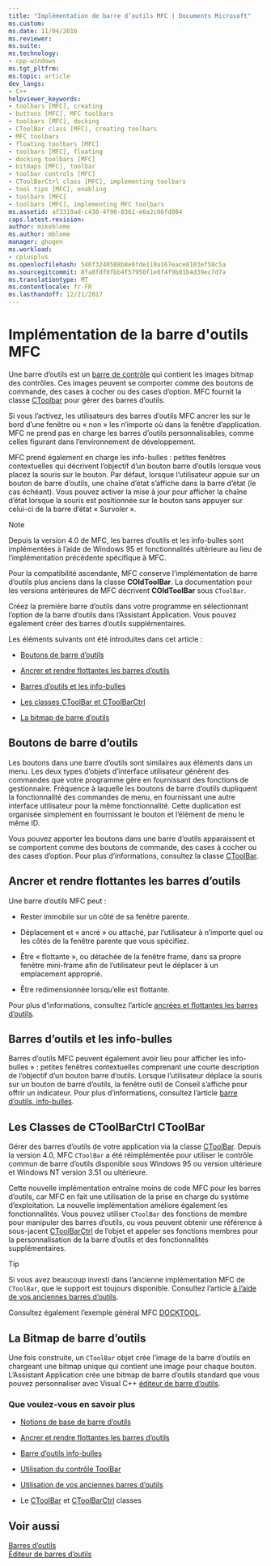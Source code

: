 ```yaml
---
title: "Implémentation de barre d’outils MFC | Documents Microsoft"
ms.custom: 
ms.date: 11/04/2016
ms.reviewer: 
ms.suite: 
ms.technology:
- cpp-windows
ms.tgt_pltfrm: 
ms.topic: article
dev_langs:
- C++
helpviewer_keywords:
- toolbars [MFC], creating
- buttons [MFC], MFC toolbars
- toolbars [MFC], docking
- CToolBar class [MFC], creating toolbars
- MFC toolbars
- floating toolbars [MFC]
- toolbars [MFC], floating
- docking toolbars [MFC]
- bitmaps [MFC], toolbar
- toolbar controls [MFC]
- CToolBarCtrl class [MFC], implementing toolbars
- tool tips [MFC], enabling
- toolbars [MFC]
- toolbars [MFC], implementing MFC toolbars
ms.assetid: af3319ad-c430-4f90-8361-e6a2c06fd084
caps.latest.revision: 
author: mikeblome
ms.author: mblome
manager: ghogen
ms.workload:
- cplusplus
ms.openlocfilehash: 540f3240588b8e6fde119a167eace8103ef58c5a
ms.sourcegitcommit: 8fa8fdf0fbb4f57950f1e8f4f9b81b4d39ec7d7a
ms.translationtype: MT
ms.contentlocale: fr-FR
ms.lasthandoff: 12/21/2017
---
```

# <a name="mfc-toolbar-implementation"></a>Implémentation de la barre d'outils MFC
Une barre d’outils est un [barre de contrôle](../mfc/control-bars.md) qui contient les images bitmap des contrôles. Ces images peuvent se comporter comme des boutons de commande, des cases à cocher ou des cases d’option. MFC fournit la classe [CToolbar](../mfc/reference/ctoolbar-class.md) pour gérer des barres d’outils.  
  
 Si vous l’activez, les utilisateurs des barres d’outils MFC ancrer les sur le bord d’une fenêtre ou « non » les n’importe où dans la fenêtre d’application. MFC ne prend pas en charge les barres d’outils personnalisables, comme celles figurant dans l’environnement de développement.  
  
 MFC prend également en charge les info-bulles : petites fenêtres contextuelles qui décrivent l’objectif d’un bouton barre d’outils lorsque vous placez la souris sur le bouton. Par défaut, lorsque l’utilisateur appuie sur un bouton de barre d’outils, une chaîne d’état s’affiche dans la barre d’état (le cas échéant). Vous pouvez activer la mise à jour pour afficher la chaîne d’état lorsque la souris est positionnée sur le bouton sans appuyer sur celui-ci de la barre d’état « Survoler ».  
  
> [!NOTE]
>  Depuis la version 4.0 de MFC, les barres d’outils et les info-bulles sont implémentées à l’aide de Windows 95 et fonctionnalités ultérieure au lieu de l’implémentation précédente spécifique à MFC.  
  
 Pour la compatibilité ascendante, MFC conserve l’implémentation de barre d’outils plus anciens dans la classe **COldToolBar**. La documentation pour les versions antérieures de MFC décrivent **COldToolBar** sous `CToolBar`.  
  
 Créez la première barre d’outils dans votre programme en sélectionnant l’option de la barre d’outils dans l’Assistant Application. Vous pouvez également créer des barres d’outils supplémentaires.  
  
 Les éléments suivants ont été introduites dans cet article :  
  
-   [Boutons de barre d’outils](#_core_toolbar_buttons)  
  
-   [Ancrer et rendre flottantes les barres d’outils](#_core_docking_and_floating_toolbars)  
  
-   [Barres d’outils et les info-bulles](#_core_toolbars_and_tool_tips)  
  
-   [Les classes CToolBar et CToolBarCtrl](#_core_the_ctoolbar_and_ctoolbarctrl_classes)  
  
-   [La bitmap de barre d’outils](#_core_the_toolbar_bitmap)  
  
##  <a name="_core_toolbar_buttons"></a>Boutons de barre d’outils  
 Les boutons dans une barre d’outils sont similaires aux éléments dans un menu. Les deux types d’objets d’interface utilisateur génèrent des commandes que votre programme gère en fournissant des fonctions de gestionnaire. Fréquence à laquelle les boutons de barre d’outils dupliquent la fonctionnalité des commandes de menu, en fournissant une autre interface utilisateur pour la même fonctionnalité. Cette duplication est organisée simplement en fournissant le bouton et l’élément de menu le même ID.  
  
 Vous pouvez apporter les boutons dans une barre d’outils apparaissent et se comportent comme des boutons de commande, des cases à cocher ou des cases d’option. Pour plus d’informations, consultez la classe [CToolBar](../mfc/reference/ctoolbar-class.md).  
  
##  <a name="_core_docking_and_floating_toolbars"></a>Ancrer et rendre flottantes les barres d’outils  
 Une barre d’outils MFC peut :  
  
-   Rester immobile sur un côté de sa fenêtre parente.  
  
-   Déplacement et « ancré » ou attaché, par l’utilisateur à n’importe quel ou les côtés de la fenêtre parente que vous spécifiez.  
  
-   Être « flottante », ou détachée de la fenêtre frame, dans sa propre fenêtre mini-frame afin de l’utilisateur peut le déplacer à un emplacement approprié.  
  
-   Être redimensionnée lorsqu’elle est flottante.  
  
 Pour plus d’informations, consultez l’article [ancrées et flottantes les barres d’outils](../mfc/docking-and-floating-toolbars.md).  
  
##  <a name="_core_toolbars_and_tool_tips"></a>Barres d’outils et les info-bulles  
 Barres d’outils MFC peuvent également avoir lieu pour afficher les info-bulles » : petites fenêtres contextuelles comprenant une courte description de l’objectif d’un bouton barre d’outils. Lorsque l’utilisateur déplace la souris sur un bouton de barre d’outils, la fenêtre outil de Conseil s’affiche pour offrir un indicateur. Pour plus d’informations, consultez l’article [barre d’outils, info-bulles](../mfc/toolbar-tool-tips.md).  
  
##  <a name="_core_the_ctoolbar_and_ctoolbarctrl_classes"></a>Les Classes de CToolBarCtrl CToolBar  
 Gérer des barres d’outils de votre application via la classe [CToolBar](../mfc/reference/ctoolbar-class.md). Depuis la version 4.0, MFC `CToolBar` a été réimplémentée pour utiliser le contrôle commun de barre d’outils disponible sous Windows 95 ou version ultérieure et Windows NT version 3.51 ou ultérieure.  
  
 Cette nouvelle implémentation entraîne moins de code MFC pour les barres d’outils, car MFC en fait une utilisation de la prise en charge du système d’exploitation. La nouvelle implémentation améliore également les fonctionnalités. Vous pouvez utiliser `CToolBar` des fonctions de membre pour manipuler des barres d’outils, ou vous peuvent obtenir une référence à sous-jacent [CToolBarCtrl](../mfc/reference/ctoolbarctrl-class.md) de l’objet et appeler ses fonctions membres pour la personnalisation de la barre d’outils et des fonctionnalités supplémentaires.  
  
> [!TIP]
>  Si vous avez beaucoup investi dans l’ancienne implémentation MFC de `CToolBar`, que le support est toujours disponible. Consultez l’article [à l’aide de vos anciennes barres d’outils](../mfc/using-your-old-toolbars.md).  
  
 Consultez également l’exemple général MFC [DOCKTOOL](../visual-cpp-samples.md).  
  
##  <a name="_core_the_toolbar_bitmap"></a>La Bitmap de barre d’outils  
 Une fois construite, un `CToolBar` objet crée l’image de la barre d’outils en chargeant une bitmap unique qui contient une image pour chaque bouton. L’Assistant Application crée une bitmap de barre d’outils standard que vous pouvez personnaliser avec Visual C++ [éditeur de barre d’outils](../windows/toolbar-editor.md).  
  
### <a name="what-do-you-want-to-know-more-about"></a>Que voulez-vous en savoir plus  
  
-   [Notions de base de barre d’outils](../mfc/toolbar-fundamentals.md)  
  
-   [Ancrer et rendre flottantes les barres d’outils](../mfc/docking-and-floating-toolbars.md)  
  
-   [Barre d’outils info-bulles](../mfc/toolbar-tool-tips.md)  
  
-   [Utilisation du contrôle ToolBar](../mfc/working-with-the-toolbar-control.md)  
  
-   [Utilisation de vos anciennes barres d’outils](../mfc/using-your-old-toolbars.md)  
  
-   Le [CToolBar](../mfc/reference/ctoolbar-class.md) et [CToolBarCtrl](../mfc/reference/ctoolbarctrl-class.md) classes  
  
## <a name="see-also"></a>Voir aussi  
 [Barres d’outils](../mfc/toolbars.md)   
 [Éditeur de barres d’outils](../windows/toolbar-editor.md)

